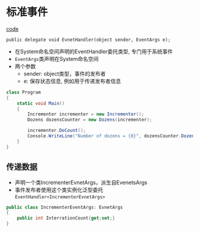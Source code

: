 # 标准事件

[code](csharp-standard-event-code.md)

`public delegate void EvnetHandler(object sender, EventArgs e);`

- 在System命名空间声明的EventHandler委托类型, 专门用于系统事件
- `EventArgs`类声明在System命名空间
- 两个参数
  - sender: object类型，事件的发布者
  - e:  保存状态信息, 例如用于传递发布者信息

```c#
class Program
{
    static void Main()
    {
        Incrementer incrementer = new Incrementer();
        Dozens dozensCounter = new Dozens(incrementer);

        incrementer.DoCount();
        Console.WriteLine("Number of dozens = {0}", dozensCounter.DozensCount);
    }
}
```

##  传递数据

- 声明一个类IncrementerEvnetArgs，派生自EvenetsArgs
- 事件发布者使用这个类实例化泛型委托`EventHandler<IncrementerEvnetArgs>`

```c#
public class IncrementerEventArgs: EvnetArgs
{
    public int InterrationCount{get;set;}
}
```

